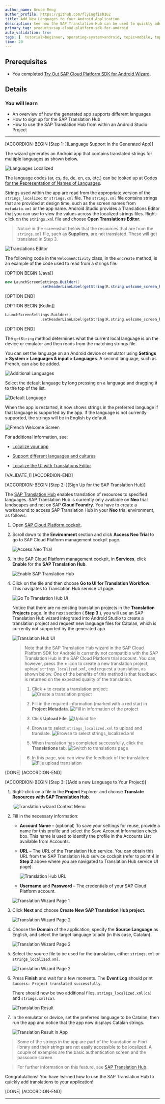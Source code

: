 ```yaml
---
author_name: Bruce Meng
author_profile: https://github.com/flyingfish162
title: Add New Languages to Your Android Application
description: See how the SAP Translation Hub can be used to quickly add support for a new language to your app.
primary_tag: products>sap-cloud-platform-sdk-for-android
auto_validation: true
tags: [  tutorial>beginner, operating-system>android, topic>mobile, topic>odata, products>sap-cloud-platform-sdk-for-android, products>sap-cloud-platform ]
time: 20
---
```


## Prerequisites
- You completed [Try Out SAP Cloud Platform SDK for Android Wizard](cp-sdk-android-wizard-app).

## Details
### You will learn
- An overview of how the generated app supports different languages
- How to sign up for the SAP Translation Hub
- How to use the SAP Translation Hub from within an Android Studio Project
---

[ACCORDION-BEGIN [Step 1: ](Language Support in the Generated App)]

The wizard generates an Android app that contains translated strings for multiple languages as shown below.

![Languages Localized](localized-strings.png)

The language codes (ar, cs, da, de, en, es, etc.) can be looked up at [Codes for the Representation of Names of Languages](http://www.loc.gov/standards/iso639-2/php/code_list.php).


Strings used within the app are read from the appropriate version of the `strings_localized` or `strings.xml` file.  The `strings.xml` file contains strings that are provided at design time, such as the screen names from `metadata.xml` or the app name. Android Studio provides a Translations Editor that you can use to view the values across the localized strings files. Right-click on the `strings.xml` file and choose **Open Translations Editor**.

>Notice in the screenshot below that the resources that are from the `strings.xml` file, such as **Suppliers**, are not translated. These will get translated in Step 3.

![Translations Editor](translations-editor.png)

The following code in the `WelcomeActivity` class, in the `onCreate` method, is an example of the code used to read from a strings file.

[OPTION BEGIN [Java]]

```Java
new LaunchScreenSettings.Builder()
                .setHeaderLineLabel(getString(R.string.welcome_screen_headline_label))
```

[OPTION END]

[OPTION BEGIN [Kotlin]]

```Kotlin
LaunchScreenSettings.Builder()
                .setHeaderLineLabel(getString(R.string.welcome_screen_headline_label))
```

[OPTION END]

The `getString` method determines what the current local language is on the device or emulator and then reads from the matching strings file.

You can set the language on an Android device or emulator using **Settings > System > Languages & input > Languages**. A second language, such as French, can also be added.

![Additional Languages](additional-languages.png)

 Select the default language by long pressing on a language and dragging it to the top of the list.

 ![Default Language](default-language.png)

When the app is restarted, it now shows strings in the preferred language if that language is supported by the app. If the language is not currently supported, the strings will be in English by default.

![French Welcome Screen](welcome-french-screen.png)

For additional information, see:

  - [Localize your app](https://developer.android.com/guide/topics/resources/localization)

  - [Support different languages and cultures](https://developer.android.com/training/basics/supporting-devices/languages)

  - [Localize the UI with Translations Editor](https://developer.android.com/studio/write/translations-editor)


[VALIDATE_1]
[ACCORDION-END]


[ACCORDION-BEGIN [Step 2: ](Sign Up for the SAP Translation Hub)]

The [SAP Translation Hub](https://help.sap.com/viewer/product/SAP_TRANSLATION_HUB/Cloud/en-US) enables translation of resources to specified languages. SAP Translation Hub is currently only available on **Neo** trial landscapes and not on SAP **Cloud Foundry**. You have to create a workaround to access SAP Translation Hub in your **Neo** trial environment, as follows:

1.  Open [SAP Cloud Platform cockpit](https://cockpit.hanatrial.ondemand.com/cockpit/#/home/trial).

2.  Scroll down to the **Environment** section and click **Access Neo Trial** to go to SAP Cloud Platform management cockpit page.

    ![Access Neo Trial](access-neo-trial.png)

3.  In the SAP Cloud Platform management cockpit, in **Services**, click **Enable** for the **SAP Translation Hub**.

    ![Enable SAP Translation Hub](enable-translation-hub.png)

4.  Click on the tile and then choose **Go to UI for Translation Workflow**. This navigates to Translation Hub service UI page.

    ![Go To Translation Hub UI](go-to-translation-hub-ui.png)

    Notice that there are no existing translation projects in the **Translation Projects** page. In the next section ( **Step 3** ), you will use an SAP Translation Hub wizard integrated into Android Studio to create a translation project and request new language files for Catalan, which is currently not supported by the generated app.

    ![Translation Hub UI](translation-hub-ui.png)

    >Note that the SAP Translation Hub wizard in the SAP Cloud Platform SDK for Android is currently not compatible with the SAP Translation Hub in the SAP Cloud Platform trial account. You can, however, press the **+** icon to create a new translation project, upload `strings_localized.xml`, and request a translation, as shown below. One of the benefits of this method is that feedback is returned on the expected quality of the translation.

    >1. Click **+** to create a translation project:
    ![Create a translation project](create-translation-project.png)

    >2. Fill in the required information (marked with a red star) in **Project Metadata**.
    ![Fill in information of the project](fill-in-information-of-project.png)

    >3. Click **Upload File**.
    ![Upload file](upload-file.png)

    >4. Browse to select `strings_localized.xml` to upload and translate.
    ![Browse to select strings_localized.xml](select-file.png)

    >5. When translation has completed successfully, click the **Translations** tab.
    ![Switch to translations page](switch-to-translations-page.png)

    >6. In this page, you can view the feedback of the translation:
    ![File upload translation](manual-translation.png)

[DONE]
[ACCORDION-END]


[ACCORDION-BEGIN [Step 3: ](Add a new Language to Your Project)]

1.  Right-click on a file in the **Project** Explorer and choose **Translate Resources with SAP Translation Hub**.

    !![Translation wizard Context Menu](translation-wizard-context-menu.png)

2.  Fill in the necessary information:

    -	**Account Name** – (optional) To save your settings for reuse, provide a name for this profile and select the Save Account Information check box. This name is used to identify the profile in the Accounts List available from Accounts.

    - **URL** – The URL of the Translation Hub service. You can obtain this URL from the SAP Translation Hub service cockpit (refer to point 4 in **Step 2** above where you are navigated to Translation Hub service UI page).

        ![Translation Hub URL](translation_hub_url.png)

    - **Username** and **Password** – The credentials of your SAP Cloud Platform account.

    ![Translation Wizard Page 1](wiz-page1.png)

3.  Click **Next** and choose **Create New SAP Translation Hub project**.

    ![Translation Wizard Page 2](wiz-page2.png)

4.  Choose the **Domain** of the application, specify the **Source Language** as English, and select the target language to add (in this case, Catalan).

    ![Translation Wizard Page 2](wiz-page3.png)

5.  Select the source file to be used for the translation, either `strings.xml` or `strings_localized.xml`.

    ![Translation Wizard Page 2](wiz-page3b.png)

6.  Press **Finish** and wait for a few moments. The **Event Log** should print `Success: Project translated successfully`.

    There should now be two additional files, `strings_localized.xml(ca)` and `strings.xml(ca)`.

    ![Translation Result](translation-result.png)

7.  In the emulator or device, set the preferred language to be Catalan, then run the app and notice that the app now displays Catalan strings.

    ![Translation Result in App](translation-result-in-app.png)

>Some of the strings in the app are part of the foundation or Fiori library and their strings are not easily accessible to be localized.  A couple of examples are the basic authentication screen and the passcode screen.

>For further information on this feature, see [SAP Translation Hub](https://help.sap.com/viewer/product/SAP_TRANSLATION_HUB/Cloud/en-US).

Congratulations! You have learned how to use the SAP Translation Hub to quickly add translations to your application!


[DONE]
[ACCORDION-END]

---
